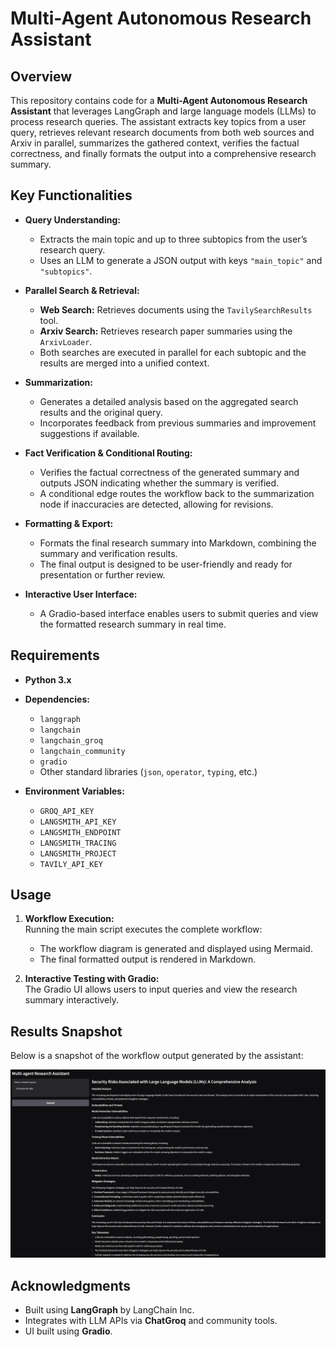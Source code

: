 # Multi-Agent Autonomous Research Assistant

## Overview

This repository contains code for a **Multi-Agent Autonomous Research Assistant** that leverages LangGraph and large language models (LLMs) to process research queries. The assistant extracts key topics from a user query, retrieves relevant research documents from both web sources and Arxiv in parallel, summarizes the gathered context, verifies the factual correctness, and finally formats the output into a comprehensive research summary.

## Key Functionalities

- **Query Understanding:**  
  - Extracts the main topic and up to three subtopics from the user’s research query.
  - Uses an LLM to generate a JSON output with keys `"main_topic"` and `"subtopics"`.

- **Parallel Search & Retrieval:**  
  - **Web Search:** Retrieves documents using the `TavilySearchResults` tool.
  - **Arxiv Search:** Retrieves research paper summaries using the `ArxivLoader`.
  - Both searches are executed in parallel for each subtopic and the results are merged into a unified context.

- **Summarization:**  
  - Generates a detailed analysis based on the aggregated search results and the original query.
  - Incorporates feedback from previous summaries and improvement suggestions if available.

- **Fact Verification & Conditional Routing:**  
  - Verifies the factual correctness of the generated summary and outputs JSON indicating whether the summary is verified.
  - A conditional edge routes the workflow back to the summarization node if inaccuracies are detected, allowing for revisions.

- **Formatting & Export:**  
  - Formats the final research summary into Markdown, combining the summary and verification results.
  - The final output is designed to be user-friendly and ready for presentation or further review.

- **Interactive User Interface:**  
  - A Gradio-based interface enables users to submit queries and view the formatted research summary in real time.

## Requirements

- **Python 3.x**
- **Dependencies:**
  - `langgraph`
  - `langchain`
  - `langchain_groq`
  - `langchain_community`
  - `gradio`
  - Other standard libraries (`json`, `operator`, `typing`, etc.)

- **Environment Variables:**
  - `GROQ_API_KEY`
  - `LANGSMITH_API_KEY`
  - `LANGSMITH_ENDPOINT`
  - `LANGSMITH_TRACING`
  - `LANGSMITH_PROJECT`
  - `TAVILY_API_KEY`

## Usage

1. **Workflow Execution:**  
   Running the main script executes the complete workflow:
   - The workflow diagram is generated and displayed using Mermaid.
   - The final formatted output is rendered in Markdown.
  
2. **Interactive Testing with Gradio:**  
   The Gradio UI allows users to input queries and view the research summary interactively.

## Results Snapshot

Below is a snapshot of the workflow output generated by the assistant:

![Workflow Snapshot](/results/image.png)

## Acknowledgments

- Built using **LangGraph** by LangChain Inc.
- Integrates with LLM APIs via **ChatGroq** and community tools.
- UI built using **Gradio**.
